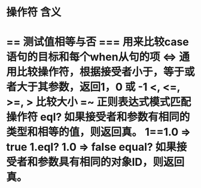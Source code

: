 操作符        含义
================================================================================
==            测试值相等与否
===           用来比较case语句的目标和每个when从句的项
<=>           通用比较操作符，根据接受者小于，等于或者大于其参数，返回1，0 或 -1
<, <=, >=, >  比较大小
=~            正则表达式模式匹配操作符
eql?          如果接受者和参数有相同的类型和相等的值，则返回真。
              1==1.0 => true 1.eql? 1.0 => false
equal?        如果接受者和参数具有相同的对象ID，则返回真。
================================================================================
